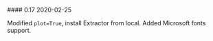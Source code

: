 #### 0.17 2020-02-25

Modified `plot=True`, install Extractor from local. Added Microsoft fonts support.
